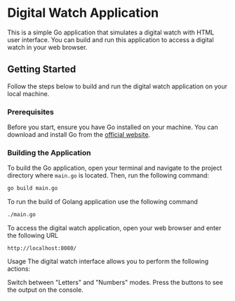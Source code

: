 # Digital Watch Application

This is a simple Go application that simulates a digital watch with HTML user interface. You can build and run this application to access a digital watch in your web browser.

## Getting Started

Follow the steps below to build and run the digital watch application on your local machine.

### Prerequisites

Before you start, ensure you have Go installed on your machine. You can download and install Go from the [official website](https://golang.org/dl/).

### Building the Application

To build the Go application, open your terminal and navigate to the project directory where `main.go` is located. Then, run the following command:

```bash
go build main.go

```

To run the build of Golang application use the following command

```bash
./main.go

```

To access the digital watch application, open your web browser and enter the following URL
```
http://localhost:8080/

```

Usage
The digital watch interface allows you to perform the following actions:

Switch between "Letters" and "Numbers" modes.
Press the buttons to see the output on the console.
